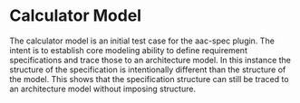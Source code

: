 # Calculator Model

The calculator model is an initial test case for the aac-spec plugin.  The intent is to establish core modeling
ability to define requirement specifications and trace those to an architecture model.  In this instance the
structure of the specification is intentionally different than the structure of the model.  This shows that
the specification structure can still be traced to an architecture model without imposing structure.
